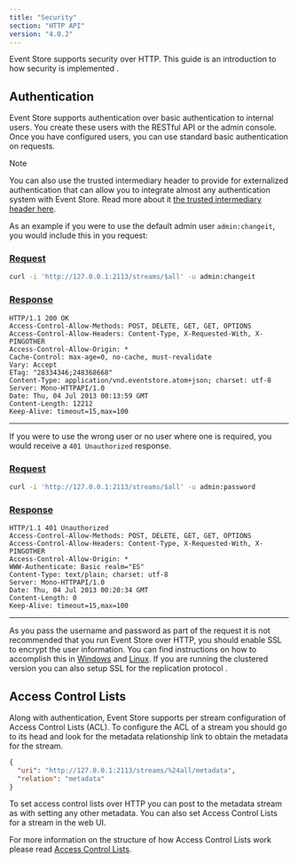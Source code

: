 ```yaml
---
title: "Security"
section: "HTTP API"
version: "4.0.2"
---
```


Event Store supports security over HTTP. This guide is an introduction to how security is implemented <!-- Where can you read more? -->.

## Authentication

Event Store supports authentication over basic authentication to internal users. You create these users with the RESTful API or the admin console. Once you have configured users, you can use standard basic authentication on requests.

> [!NOTE]
>
You can also use the trusted intermediary header to provide for externalized authentication that can allow you to integrate almost any authentication system with Event Store. Read more about it [the trusted intermediary header here](/http-api/optional-http-headers/trusted-intermediary).


As an example if you were to use the default admin user `admin:changeit`, you would include this in you request:

### [Request](#tab/tabid-1)

```bash
curl -i 'http://127.0.0.1:2113/streams/$all' -u admin:changeit
```

### [Response](#tab/tabid-2)

```http
HTTP/1.1 200 OK
Access-Control-Allow-Methods: POST, DELETE, GET, GET, OPTIONS
Access-Control-Allow-Headers: Content-Type, X-Requested-With, X-PINGOTHER
Access-Control-Allow-Origin: *
Cache-Control: max-age=0, no-cache, must-revalidate
Vary: Accept
ETag: "28334346;248368668"
Content-Type: application/vnd.eventstore.atom+json; charset: utf-8
Server: Mono-HTTPAPI/1.0
Date: Thu, 04 Jul 2013 00:13:59 GMT
Content-Length: 12212
Keep-Alive: timeout=15,max=100
```

***


If you were to use the wrong user or no user where one is required, you would receive a `401 Unauthorized` response.

### [Request](#tab/tabid-1)

```bash
curl -i 'http://127.0.0.1:2113/streams/$all' -u admin:password
```

### [Response](#tab/tabid-2)

```http
HTTP/1.1 401 Unauthorized
Access-Control-Allow-Methods: POST, DELETE, GET, GET, OPTIONS
Access-Control-Allow-Headers: Content-Type, X-Requested-With, X-PINGOTHER
Access-Control-Allow-Origin: *
WWW-Authenticate: Basic realm="ES"
Content-Type: text/plain; charset: utf-8
Server: Mono-HTTPAPI/1.0
Date: Thu, 04 Jul 2013 00:20:34 GMT
Content-Length: 0
Keep-Alive: timeout=15,max=100
```

***


As you pass the username and password as part of the request it is not recommended that you run Event Store over HTTP, you should enable SSL to encrypt the user information. You can find instructions on how to accomplish this in [Windows](/http-api/setting-up-ssl-in-windows) and [Linux](/http-api/setting-up-ssl-in-linux). If you are running the clustered version you can also setup SSL for the replication protocol <!-- Does this need further explanation? -->.

## Access Control Lists

Along with authentication, Event Store supports per stream configuration of Access Control Lists (ACL). To configure the ACL of a stream you should go to its head and look for the metadata relationship link to obtain the metadata for the stream.

```json
{
  "uri": "http://127.0.0.1:2113/streams/%24all/metadata",
  "relation": "metadata"
}
```

To set access control lists over HTTP you can post to the metadata stream as with setting any other metadata. You can also set Access Control Lists for a stream in the web UI.

For more information on the structure of how Access Control Lists work please read [Access Control Lists](/server/latest/access-control-lists).
